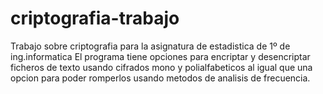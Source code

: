 # criptografia-trabajo
Trabajo sobre criptografia para la asignatura de estadistica de 1º de ing.informatica
El programa tiene opciones para encriptar y desencriptar ficheros de texto usando cifrados mono y polialfabeticos al igual que una opcion para poder romperlos usando metodos de analisis de frecuencia.

